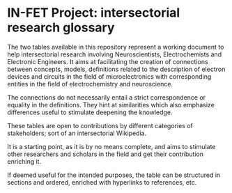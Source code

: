# IN-FET Project: intersectorial research glossary

The two tables available in this repository represent a working document to help intersectorial research involving Neuroscientists, Electrochemists and Electronic Engineers. It aims at facilitating the creation of connections between concepts, models, definitions related to the description of electron devices and circuits in the field of microelectronics with corresponding entities in the field of electrochemistry and neuroscience. 

The connections do not necessarily entail a strict correspondence or equality in the definitions. They hint at similarities which also emphasize differences useful to stimulate deepening the knowledge.

These tables are open to contributions by different categories of stakeholders; sort of an intersectorial Wikipedia. 

It is a starting point, as it is by no means complete, and aims to stimulate other researchers and scholars in the field and get their contribution enriching it. 

If deemed useful for the intended purposes, the table can be structured in sections and ordered, enriched with hyperlinks to references, etc. 
